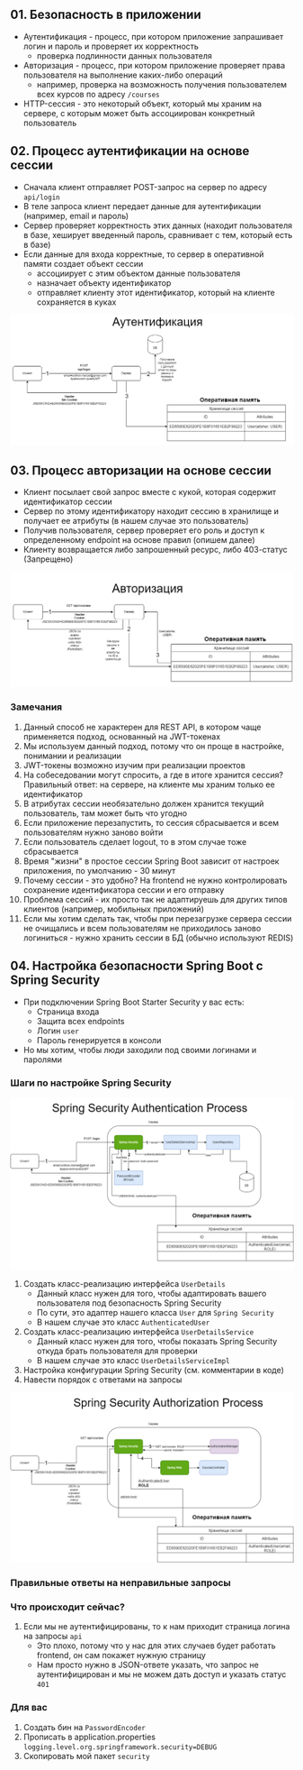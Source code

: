 ## 01. Безопасность в приложении

* Аутентификация - процесс, при котором приложение запрашивает логин и пароль и проверяет их корректность 
  * проверка подлинности данных пользователя
* Авторизация - процесс, при котором приложение проверяет права пользователя на выполнение каких-либо операций
  * например, проверка на возможность получения пользователем всех курсов по адресу `/courses`
* HTTP-сессия - это некоторый объект, который мы храним на сервере, с которым может быть ассоциирован конкретный пользователь

## 02. Процесс аутентификации на основе сессии

* Сначала клиент отправляет POST-запрос на сервер по адресу `api/login`
* В теле запроса клиент передает данные для аутентификации (например, email и пароль)
* Сервер проверяет корректность этих данных (находит пользователя в базе, хеширует введенный пароль, сравнивает с тем, который есть в базе)
* Если данные для входа корректные, то сервер в оперативной памяти создает объект сессии
  * ассоциирует с этим объектом данные пользователя
  * назначает объекту идентификатор
  * отправляет клиенту этот идентификатор, который на клиенте сохраняется в куках

![image](https://raw.githubusercontent.com/ait-tr/cohort25/main/back_end/lesson_15/img/1.png)

## 03. Процесс авторизации на основе сессии

* Клиент посылает свой запрос вместе с кукой, которая содержит идентификатор сессии
* Сервер по этому идентификатору находит сессию в хранилище и получает ее атрибуты (в нашем случае это пользователь)
* Получив пользователя, сервер проверяет его роль и доступ к определенному endpoint на основе правил (опишем далее)
* Клиенту возвращается либо запрошенный ресурс, либо 403-статус (Запрещено)

![image](https://raw.githubusercontent.com/ait-tr/cohort25/main/back_end/lesson_15/img/2.png)

### Замечания

1. Данный способ не характерен для REST API, в котором чаще применяется подход, основанный на JWT-токенах
2. Мы используем данный подход, потому что он проще в настройке, понимании и реализации
3. JWT-токены возможно изучим при реализации проектов
4. На собеседовании могут спросить, а где в итоге хранится сессия? Правильный ответ: на сервере, на клиенте мы храним только ее идентификатор
5. В атрибутах сессии необязательно должен хранится текущий пользователь, там может быть что угодно
6. Если приложение перезапустить, то сессия сбрасывается и всем пользователям нужно заново войти
7. Если пользователь сделает logout, то в этом случае тоже сбрасывается
8. Время "жизни" в простое сессии Spring Boot зависит от настроек приложения, по умолчанию - 30 минут
9. Почему сессии - это удобно? На frontend не нужно контролировать сохранение идентификатора сессии и его отправку
10. Проблема сессий - их просто так не адаптируешь для других типов клиентов (например, мобильных приложений)
11. Если мы хотим сделать так, чтобы при перезагрузке сервера сессии не очищались и всем пользователям не приходилось заново логиниться - нужно хранить сессии в БД (обычно используют REDIS)

## 04. Настройка безопасности Spring Boot с Spring Security

* При подключении Spring Boot Starter Security у вас есть:
  * Страница входа
  * Защита всех endpoints
  * Логин `user`
  * Пароль генерируется в консоли
* Но мы хотим, чтобы люди заходили под своими логинами и паролями

### Шаги по настройке Spring Security

![image](https://raw.githubusercontent.com/ait-tr/cohort25/main/back_end/lesson_15/img/3.png)

1. Создать класс-реализацию интерфейса `UserDetails`
   * Данный класс нужен для того, чтобы адаптировать вашего пользователя под безопасность Spring Security
   * По сути, это адаптер нашего класса `User` для `Spring Security`
   * В нашем случае это класс `AuthenticatedUser`
2. Создать класс-реализацию интерфейса `UserDetailsService`
   * Данный класс нужен для того, чтобы показать Spring Security откуда брать пользователя для проверки
   * В нашем случае это класс `UserDetailsServiceImpl`
3. Настройка конфигурации Spring Security (см. комментарии в коде)
4. Навести порядок с ответами на запросы

![image](https://raw.githubusercontent.com/ait-tr/cohort25/main/back_end/lesson_15/img/4.png)

### Правильные ответы на неправильные запросы

### Что происходит сейчас?

1. Если мы не аутентифицированы, то к нам приходит страница логина на запросы `api`
    * Это плохо, потому что у нас для этих случаев будет работать frontend, он сам покажет нужную страницу
    * Нам просто нужно в JSON-ответе указать, что запрос не аутентифицирован и мы не можем дать доступ и указать статус `401`

### Для вас

1. Создать бин на `PasswordEncoder` 
2. Прописать в application.properties `logging.level.org.springframework.security=DEBUG`
3. Скопировать мой пакет `security`